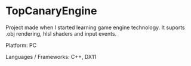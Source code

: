 # TopCanaryEngine
Project made when I started learning game engine technology. It suports .obj rendering, hlsl shaders and input events.

Platform: PC

Languages / Frameworks: C++, DX11
